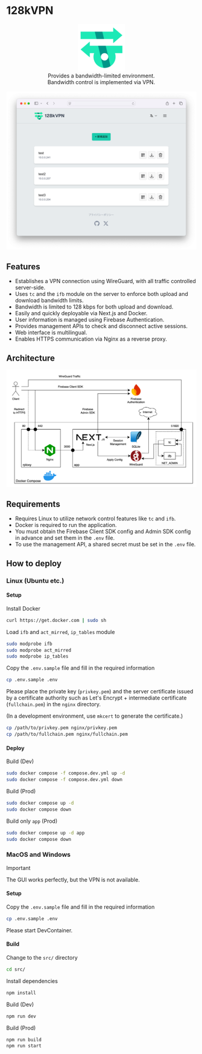 # 128kVPN

<div align="center">
    <img src="./assets/logo.svg" width="125" alt="128kVPN Logo" />
    <br>
    Provides a bandwidth-limited environment.
    <br>
    Bandwidth control is implemented via VPN.
    <br>
    <br>
    <img src="./assets/screenshot.png" width="750" alt="128kVPN Screenshot" />
</div>

## Features
- Establishes a VPN connection using WireGuard, with all traffic controlled server-side.
- Uses `tc` and the `ifb` module on the server to enforce both upload and download bandwidth limits.
- Bandwidth is limited to 128 kbps for both upload and download.
- Easily and quickly deployable via Next.js and Docker.
- User information is managed using Firebase Authentication.
- Provides management APIs to check and disconnect active sessions.
- Web interface is multilingual.
- Enables HTTPS communication via Nginx as a reverse proxy.

## Architecture
<div align="center">
    <img src="./assets/architecture.png" width="700" alt="128kVPN Architecture" />
</div>

## Requirements
- Requires Linux to utilize network control features like `tc` and `ifb`.
- Docker is required to run the application.
- You must obtain the Firebase Client SDK config and Admin SDK config in advance and set them in the `.env` file.
- To use the management API, a shared secret must be set in the `.env` file.

## How to deploy

### Linux (Ubuntu etc.)

#### Setup

Install Docker
```sh
curl https://get.docker.com | sudo sh
```

Load `ifb` and `act_mirred`, `ip_tables` module
```sh
sudo modprobe ifb
sudo modprobe act_mirred
sudo modprobe ip_tables
```

Copy the `.env.sample` file and fill in the required information
```sh
cp .env.sample .env
```

Please place the private key (`privkey.pem`) and the server certificate issued by a certificate authority such as Let's Encrypt + intermediate certificate (`fullchain.pem`) in the `nginx` directory.

(In a development environment, use `mkcert` to generate the certificate.)

```sh
cp /path/to/privkey.pem nginx/privkey.pem
cp /path/to/fullchain.pem nginx/fullchain.pem
```

#### Deploy

Build (Dev)
```sh
sudo docker compose -f compose.dev.yml up -d
sudo docker compose -f compose.dev.yml down
```

Build (Prod)
```sh
sudo docker compose up -d
sudo docker compose down
```

Build only `app` (Prod)
```sh
sudo docker compose up -d app
sudo docker compose down
```

### MacOS and Windows

> [!IMPORTANT]
> The GUI works perfectly, but the VPN is not available.

#### Setup

Copy the `.env.sample` file and fill in the required information
```sh
cp .env.sample .env
```

Please start DevContainer.

#### Build

Change to the `src/` directory
```sh
cd src/
```

Install dependencies
```sh
npm install
```

Build (Dev)
```sh
npm run dev
```

Build (Prod)
```sh
npm run build
npm run start
```